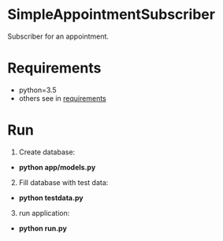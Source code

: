 # SimpleAppointmentSubscriber
Subscriber for an appointment.

# Requirements
* python=3.5
* others see in [requirements](requirements.txt)

# Run
1. Create database:
  * **python app/models.py**
2. Fill database with test data:
  * **python testdata.py**
3. run application:
  * **python run.py**
